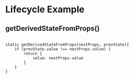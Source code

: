 Lifecycle Example
======================



getDerivedStateFromProps()
---------------------------------


~~~~~~~~~~~~~~~~~~~~~~~~~~~~~~~~~~~~

static getDerivedStateFromProps(nextProps, prevState){
	if (prevState.value !== nextProps.value) {
		return {
			value: nextProps.value
		}
	}
}

~~~~~~~~~~~~~~~~~~~~~~~~~~~~~~~~~~~~